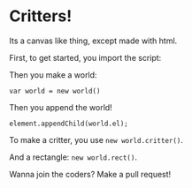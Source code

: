 # Critters!
Its a canvas like thing, except made with html.

First, to get started, you import the script:

<code><script src="https://2kinc.me/critters/index.js"></script></code>

Then you make a world:

<code>var world = new world()</code>

Then you append the world!

<code>element.appendChild(world.el);</code>

To make a critter, you use <code>new world.critter()</code>.

And a rectangle: <code>new world.rect()</code>.


Wanna join the coders? Make a pull request!
